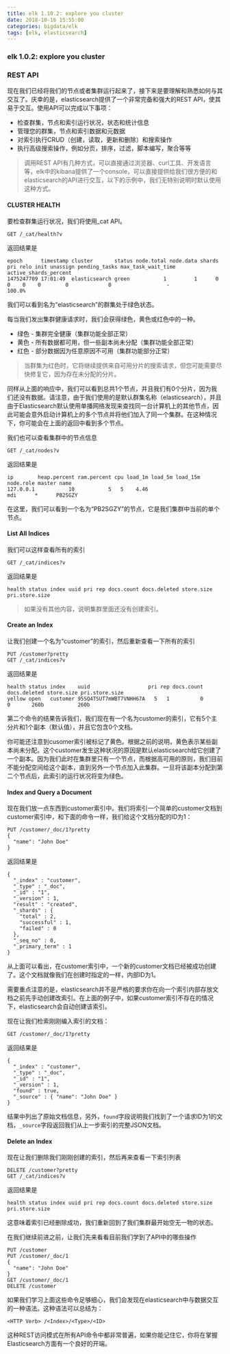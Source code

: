 ```yaml
---
title: elk 1.10.2: explore you cluster
date: 2018-10-16 15:55:00
categories: bigdata/elk
tags: [elk, elasticsearch]
---
```

### elk 1.0.2: explore you cluster

### REST API
现在我们已经将我们的节点或者集群运行起来了，接下来是要理解和熟悉如何与其交互了。庆幸的是，elasticsearch提供了一个非常完备和强大的REST API，使其易于交互。使用API可以完成以下事项：
- 检查群集，节点和索引运行状况，状态和统计信息
- 管理您的群集，节点和索引数据和元数据
- 对索引执行CRUD（创建，读取，更新和删除）和搜索操作
- 执行高级搜索操作，例如分页，排序，过滤，脚本编写，聚合等等

> 调用REST API有几种方式，可以直接通过浏览器、curl工具、开发语言等，elk中的kibana提供了一个console，可以直接提供给我们很方便的和elasticsearch的API进行交互，以下的示例中，我们无特别说明时默认使用这种方式。

#### CLUSTER HEALTH
要检查群集运行状况，我们将使用_cat API。
```
GET /_cat/health?v
```
返回结果是
```
epoch      timestamp cluster       status node.total node.data shards pri relo init unassign pending_tasks max_task_wait_time active_shards_percent
1475247709 17:01:49  elasticsearch green           1         1      0   0    0    0        0             0                  -                100.0%
```
我们可以看到名为“elasticsearch”的群集处于绿色状态。

每当我们发出集群健康请求时，我们会获得绿色，黄色或红色中的一种。

- 绿色 - 集群完全健康（集群功能全部正常）
- 黄色 - 所有数据都可用，但一些副本尚未分配（集群功能全部正常）
- 红色 - 部分数据因为任意原因不可用（集群功能部分正常）

> 当群集为红色时，它将继续提供来自可用分片的搜索请求，但您可能需要尽快修复它，因为存在未分配的分片。

同样从上面的响应中，我们可以看到总共1个节点，并且我们有0个分片，因为我们还没有数据。请注意，由于我们使用的是默认群集名称（elasticsearch），并且由于Elasticsearch默认使用单播网络发现来查找同一台计算机上的其他节点，因此可能会意外启动计算机上的多个节点并将他们加入了同一个集群。在这种情况下，你可能会在上面的返回中看到多个节点。

我们也可以查看集群中的节点信息
```
GET /_cat/nodes?v
```
返回结果是
```
ip        heap.percent ram.percent cpu load_1m load_5m load_15m node.role master name
127.0.0.1           10           5   5    4.46                        mdi      *      PB2SGZY
```
在这里，我们可以看到一个名为“PB2SGZY”的节点，它是我们集群中当前的单个节点。


#### List All Indices
我们可以这样查看所有的索引
```
GET /_cat/indices?v
```
返回结果是
```
health status index uuid pri rep docs.count docs.deleted store.size pri.store.size
```
> 如果没有其他内容，说明集群里面还没有创建索引。

#### Create an Index
让我们创建一个名为“customer”的索引，然后重新查看一下所有的索引
```
PUT /customer?pretty
GET /_cat/indices?v
```
返回结果是
```
health status index    uuid                   pri rep docs.count docs.deleted store.size pri.store.size
yellow open   customer 95SQ4TSUT7mWBT7VNHH67A   5   1          0            0       260b           260b
```
第二个命令的结果告诉我们，我们现在有一个名为customer的索引，它有5个主分片和1个副本（默认值），并且它包含0个文档。

你可能还注意到cusomer索引被标记了黄色。根据之前的说明，黄色表示某些副本尚未分配。这个customer发生这种状况的原因是默认elasticsearch给它创建了一个副本。因为我们此时在集群里只有一个节点，而根据高可用的原则，我们目前不能分配空间给这个副本，直到另外一个节点加入此集群。一旦将该副本分配到第二个节点后，此索引的运行状况将变为绿色。


#### Index and Query a Document
现在我们放一点东西到customer索引中。我们将索引一个简单的customer文档到customer索引中，和下面的命令一样，我们给这个文档分配的ID为1：
```
PUT /customer/_doc/1?pretty
{
  "name": "John Doe"
}
```
返回结果是
```
{
  "_index" : "customer",
  "_type" : "_doc",
  "_id" : "1",
  "_version" : 1,
  "result" : "created",
  "_shards" : {
    "total" : 2,
    "successful" : 1,
    "failed" : 0
  },
  "_seq_no" : 0,
  "_primary_term" : 1
}
```
从上面可以看出，在customer索引中，一个新的customer文档已经被成功创建了。这个文档就像我们在创建时指定的一样，内部ID为1。

需要重点注意的是，elasticsearch并不是严格的要求你在向一个索引内部存放文档之前先手动创建改索引。在上面的例子中，如果customer索引不存在的情况下，elasticsearch会自动创建该索引。

现在让我们检索刚刚编入索引的文档：
```
GET /customer/_doc/1?pretty
```
返回结果是
```
{
  "_index" : "customer",
  "_type" : "_doc",
  "_id" : "1",
  "_version" : 1,
  "found" : true,
  "_source" : { "name": "John Doe" }
}
```
结果中列出了原始文档信息，另外，`found`字段说明我们找到了一个请求ID为1的文档，`_source`字段返回我们从上一步索引的完整JSON文档。


#### Delete an Index
现在让我们删除我们刚刚创建的索引，然后再来查看一下索引列表
```
DELETE /customer?pretty
GET /_cat/indices?v
```
返回结果是
```
health status index uuid pri rep docs.count docs.deleted store.size pri.store.size
```
这意味着索引已经删除成功，我们重新回到了我们集群最开始空无一物的状态。

在我们继续前进之前，让我们先来看看目前我们学到了API中的哪些操作
```
PUT /customer
PUT /customer/_doc/1
{
  "name": "John Doe"
}
GET /customer/_doc/1
DELETE /customer
```
如果我们学习上面这些命令足够细心，我们会发现在elasticsearch中与数据交互的一种语法。这种语法可以总结为：
```
<HTTP Verb> /<Index>/<Type>/<ID>
```
这种REST访问模式在所有API命令中都非常普遍，如果你能记住它，你将在掌握Elasticsearch方面有一个良好的开端。